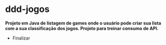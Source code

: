 # ddd-jogos

**Projeto em Java de listagem de games onde o usuário pode criar sua lista com a sua classificação dos jogos. Projeto para  treinar consumo de API.**
* Finalizar
